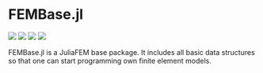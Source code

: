 # FEMBase.jl

[![][travis-img]][travis-url]
[![][coveralls-img]][coveralls-url]
[![][docs-stable-img]][docs-stable-url]
[![][docs-latest-img]][docs-latest-url]

FEMBase.jl is a JuliaFEM base package. It includes all basic data structures
so that one can start programming own finite element models.

[travis-img]: https://travis-ci.org/JuliaFEM/FEMBase.jl.svg?branch=master
[travis-url]: https://travis-ci.org/JuliaFEM/FEMBase.jl
[docs-stable-img]: https://img.shields.io/badge/docs-stable-blue.svg
[docs-stable-url]: https://juliafem.github.io/FEMBase.jl/stable
[docs-latest-img]: https://img.shields.io/badge/docs-latest-blue.svg
[docs-latest-url]: https://juliafem.github.io/FEMBase.jl/latest
[coveralls-img]: https://coveralls.io/repos/github/JuliaFEM/FEMBase.jl/badge.svg?branch=master
[coveralls-url]: https://coveralls.io/github/JuliaFEM/FEMBase.jl?branch=master
